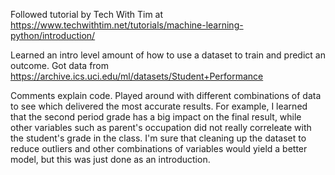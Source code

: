 Followed tutorial by Tech With Tim  at https://www.techwithtim.net/tutorials/machine-learning-python/introduction/

Learned an intro level amount of how to use a dataset to train and predict an outcome. Got data from https://archive.ics.uci.edu/ml/datasets/Student+Performance

Comments explain code. Played around with different combinations of data to see which delivered the most accurate results. For example, I learned that the second period grade has a big impact on the final result, while other variables such as parent's occupation did not really correleate with the student's grade in the class. I'm sure that cleaning up the dataset to reduce outliers and other combinations of variables would yield a better model, but this was just done as an introduction.
